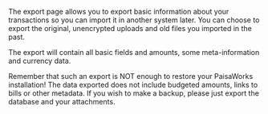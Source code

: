 The export page allows you to export basic information about your transactions so you can import it in another system later. You can choose to export the original, unencrypted uploads and old files you imported in the past.

The export will contain all basic fields and amounts, some meta-information and currency data.

Remember that such an export is NOT enough to restore your PaisaWorks installation! The data exported does not include budgeted amounts, links to bills or other metadata. If you wish to make a backup, please just export the database and your attachments.

